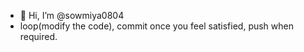 - 👋 Hi, I’m @sowmiya0804
-  loop(modify the code), commit once you feel satisfied, push when required.

<!---
sowmiya0804/sowmiya0804 is a ✨ special ✨ repository because its `README.md` (this file) appears on your GitHub profile.
You can click the Preview link to take a look at your changes.
--->
